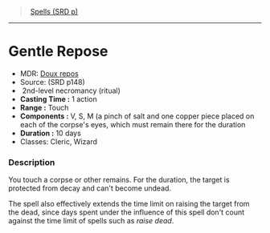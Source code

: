 ﻿---
!SpellItem
Name: Gentle Repose
AltName: '[Doux repos](hd_spells_doux_repos.md)'
Type: necromancy
Level: 2
CastingTime: 1 action
Range: Touch
Components: V, S, M (a pinch of salt and one copper piece placed on each of the corpse's eyes, which must remain there for the duration
Duration: 10 days
Classes: Cleric, Wizard
Family: SpellVO
Source: (SRD p148)
Ritual: ritual
Id: spells_vo.md#gentle-repose
ParentLink: spells_vo.md#spells-srd-p
ParentName: Spells (SRD p)
NameLevel: 1
Attributes:
  Name: Gentle Repose
  Markdown: >+
    # <!--Name-->Gentle Repose<!--/Name-->


    - MDR: <!--AltName-->[Doux repos](hd_spells_doux_repos.md)<!--/AltName-->

    - Source: <!--Source-->(SRD p148)<!--/Source-->

    -  <!--Level-->2<!--/Level-->nd-level <!--Type-->necromancy<!--/Type--> (<!--Ritual-->ritual<!--/Ritual-->)

    - **Casting Time :** <!--CastingTime-->1 action<!--/CastingTime-->

    - **Range :** <!--Range-->Touch<!--/Range-->

    - **Components :** <!--Components-->V, S, M (a pinch of salt and one copper piece placed on each of the corpse's eyes, which must remain there for the duration<!--/Components-->

    - **Duration :** <!--Duration-->10 days<!--/Duration-->

    - Classes: <!--Classes-->Cleric, Wizard<!--/Classes-->


    ### Description


    You touch a corpse or other remains. For the duration, the target is protected from decay and can't become undead.


    The spell also effectively extends the time limit on raising the target from the dead, since days spent under the influence of this spell don't count against the time limit of spells such as _raise dead_.

  AltName: '[Doux repos](hd_spells_doux_repos.md)'
  Source: (SRD p148)
  Level: 2
  Type: necromancy
  Ritual: ritual
  CastingTime: 1 action
  Range: Touch
  Components: V, S, M (a pinch of salt and one copper piece placed on each of the corpse's eyes, which must remain there for the duration
  Duration: 10 days
  Classes: Cleric, Wizard
AttributesDictionary: >+
  Name: Gentle Repose

  Markdown: >+

    # <!--Name-->Gentle Repose<!--/Name-->





    - MDR: <!--AltName-->[Doux repos](hd_spells_doux_repos.md)<!--/AltName-->



    - Source: <!--Source-->(SRD p148)<!--/Source-->



    -  <!--Level-->2<!--/Level-->nd-level <!--Type-->necromancy<!--/Type--> (<!--Ritual-->ritual<!--/Ritual-->)



    - **Casting Time :** <!--CastingTime-->1 action<!--/CastingTime-->



    - **Range :** <!--Range-->Touch<!--/Range-->



    - **Components :** <!--Components-->V, S, M (a pinch of salt and one copper piece placed on each of the corpse's eyes, which must remain there for the duration<!--/Components-->



    - **Duration :** <!--Duration-->10 days<!--/Duration-->



    - Classes: <!--Classes-->Cleric, Wizard<!--/Classes-->





    ### Description





    You touch a corpse or other remains. For the duration, the target is protected from decay and can't become undead.





    The spell also effectively extends the time limit on raising the target from the dead, since days spent under the influence of this spell don't count against the time limit of spells such as _raise dead_.



  AltName: '[Doux repos](hd_spells_doux_repos.md)'

  Source: (SRD p148)

  Level: 2

  Type: necromancy

  Ritual: ritual

  CastingTime: 1 action

  Range: Touch

  Components: V, S, M (a pinch of salt and one copper piece placed on each of the corpse's eyes, which must remain there for the duration

  Duration: 10 days

  Classes: Cleric, Wizard

---
> [Spells (SRD p)](srd_spells.md)

---

# Gentle Repose

- MDR: [Doux repos](hd_spells_doux_repos.md)
- Source: (SRD p148)
-  2nd-level necromancy (ritual)
- **Casting Time :** 1 action
- **Range :** Touch
- **Components :** V, S, M (a pinch of salt and one copper piece placed on each of the corpse's eyes, which must remain there for the duration
- **Duration :** 10 days
- Classes: Cleric, Wizard

### Description

You touch a corpse or other remains. For the duration, the target is protected from decay and can't become undead.

The spell also effectively extends the time limit on raising the target from the dead, since days spent under the influence of this spell don't count against the time limit of spells such as _raise dead_.

